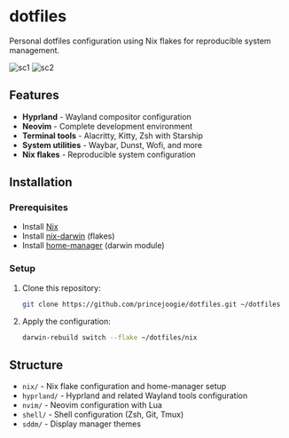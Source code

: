 # dotfiles

Personal dotfiles configuration using Nix flakes for reproducible system management.

![sc1](https://github.com/user-attachments/assets/a129c2cb-e0a0-420b-b8bf-aa79c05728eb)
![sc2](https://github.com/user-attachments/assets/af4f3786-5444-464f-b639-ffa916ebbb0c)

## Features

- **Hyprland** - Wayland compositor configuration
- **Neovim** - Complete development environment
- **Terminal tools** - Alacritty, Kitty, Zsh with Starship
- **System utilities** - Waybar, Dunst, Wofi, and more
- **Nix flakes** - Reproducible system configuration

## Installation

### Prerequisites

- Install [Nix](https://nixos.org/download)
- Install [nix-darwin](https://github.com/LnL7/nix-darwin?tab=readme-ov-file#flakes) (flakes)
- Install [home-manager](https://nix-community.github.io/home-manager/index.xhtml#sec-install-nix-darwin-module) (darwin module)

### Setup

1. Clone this repository:
   ```sh
   git clone https://github.com/princejoogie/dotfiles.git ~/dotfiles
   ```

2. Apply the configuration:
   ```sh
   darwin-rebuild switch --flake ~/dotfiles/nix
   ```

## Structure

- `nix/` - Nix flake configuration and home-manager setup
- `hyprland/` - Hyprland and related Wayland tools configuration
- `nvim/` - Neovim configuration with Lua
- `shell/` - Shell configuration (Zsh, Git, Tmux)
- `sddm/` - Display manager themes